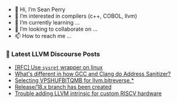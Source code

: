 - 👋 Hi, I’m Sean Perry
- 👀 I’m interested in compilers (c++, COBOL, llvm)
- 🌱 I’m currently learning ...
- 💞️ I’m looking to collaborate on ...
- 📫 How to reach me ...

<!---
s66perry/s66perry is a ✨ special ✨ repository because its `README.md` (this file) appears on your GitHub profile.
You can click the Preview link to take a look at your changes.
--->
### 📕 Latest LLVM Discourse Posts

<!-- DISCOURSE-LLVM:START -->
- [[RFC] Use `sysret` wrapper on linux](https://discourse.llvm.org/t/rfc-use-sysret-wrapper-on-linux/76580#post_1)
- [What&#39;s different in how GCC and Clang do Address Sanitizer?](https://discourse.llvm.org/t/whats-different-in-how-gcc-and-clang-do-address-sanitizer/76579#post_1)
- [Selecting VPSHUFBITQMB for llvm.bitreverse.*](https://discourse.llvm.org/t/selecting-vpshufbitqmb-for-llvm-bitreverse/76540#post_2)
- [Release/18.x branch has been created](https://discourse.llvm.org/t/release-18-x-branch-has-been-created/76480#post_6)
- [Trouble adding LLVM intrinsic for custom RISCV hardware](https://discourse.llvm.org/t/trouble-adding-llvm-intrinsic-for-custom-riscv-hardware/76576#post_7)
<!-- DISCOURSE-LLVM:END -->
